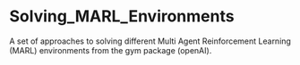 # Solving_MARL_Environments
A set of approaches to solving different Multi Agent Reinforcement Learning (MARL) environments from the gym package (openAI).
